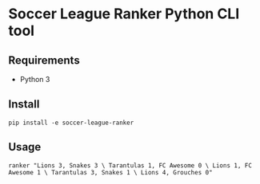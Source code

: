 # Soccer League Ranker Python CLI tool 

## Requirements

- Python 3

## Install

`pip install -e soccer-league-ranker`

## Usage

`ranker "Lions 3, Snakes 3 \
Tarantulas 1, FC Awesome 0 \
Lions 1, FC Awesome 1 \
Tarantulas 3, Snakes 1 \
Lions 4, Grouches 0"`
